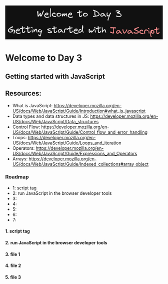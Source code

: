 ![image info](./welcome-day-03.png)

# Welcome to Day 3

## **Getting started with JavaScript**

## Resources:

- What is JavaScript: https://developer.mozilla.org/en-US/docs/Web/JavaScript/Guide/Introduction#what_is_javascript
- Data types and data structures in JS: https://developer.mozilla.org/en-US/docs/Web/JavaScript/Data_structures
- Control Flow: https://developer.mozilla.org/en-US/docs/Web/JavaScript/Guide/Control_flow_and_error_handling
- Loops: https://developer.mozilla.org/en-US/docs/Web/JavaScript/Guide/Loops_and_iteration
- Operators: https://developer.mozilla.org/en-US/docs/Web/JavaScript/Guide/Expressions_and_Operators
- Arrays: https://developer.mozilla.org/en-US/docs/Web/JavaScript/Guide/Indexed_collections#array_object

### Roadmap

- 1: script tag
- 2: run JavaScript in the browser developer tools
- 3: 
- 4: 
- 5: 
- 6:
- 7:

#### 1. script tag

#### 2. run JavaScript in the browser developer tools

#### 3. file 1

#### 4. file 2

#### 5. file 3
